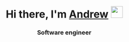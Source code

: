<h1 align="center">Hi there, I'm <a href="https://t.me/ememyersSss" target="_blank">Andrew</a> 
<img src="https://github.com/ememyersmeow?tab=repositories" height="32"/></h1>
<h3 align="center">Software engineer</h3>
